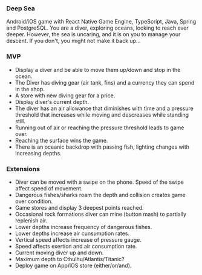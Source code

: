 ### Deep Sea

Android/iOS game with React Native Game Engine, TypeScript, Java, Spring and PostgreSQL.
You are a diver, exploring oceans, looking to reach ever deeper. However, the sea is uncaring, and it is on you to manage your descent. If you don't, you might not make it back up...

### MVP

- Display a diver and be able to move them up/down and stop in the ocean. 
- The Diver has diving gear (air tank, fins) and a currency they can spend in the shop.
- A store with new diving gear for a price.
- Display diver's current depth.
- The diver has an air allowance that diminishes with time and a pressure threshold that increases while moving and descreases while standing still.
- Running out of air or reaching the pressure threshold leads to game over.
- Reaching the surface wins the game.
- There is an oceanic backdrop with passing fish, lighting changes with increasing depths.

### Extensions

- Diver can be moved with a swipe on the phone. Speed of the swipe affect speed of movement.
- Dangerous fishes/sharks roam the depth and collision creates game over condition.
- Game stores and display 3 deepest points reached.
- Occasional rock formations diver can mine (button mash) to partially replenish air.
- Lower depths increase frequency of dangerous fishes.
- Lower depths increase air cunsumption rates.
- Vertical speed affects increase of pressure gauge.
- Speed affects exertion and air consumption rate.
- Current moving diver up and down.
- Maximum depth to Cthulhu/Atlantis/Titanic?
- Deploy game on App/iOS store (either/or/and).
